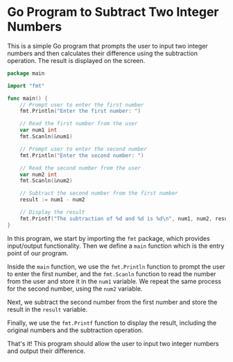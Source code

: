 # Go Program to Subtract Two Integer Numbers
This is a simple Go program that prompts the user to input two integer numbers and then calculates their difference using the subtraction operation. The result is displayed on the screen.

```go 
package main

import "fmt"

func main() {
	// Prompt user to enter the first number
	fmt.Println("Enter the first number: ")

	// Read the first number from the user
	var num1 int
	fmt.Scanln(&num1)

	// Prompt user to enter the second number
	fmt.Println("Enter the second number: ")

	// Read the second number from the user
	var num2 int
	fmt.Scanln(&num2)

	// Subtract the second number from the first number
	result := num1 - num2

	// Display the result
	fmt.Printf("The subtraction of %d and %d is %d\n", num1, num2, result)
}
```

In this program, we start by importing the `fmt` package, which provides input/output functionality. Then we define a `main` function which is the entry point of our program.

Inside the `main` function, we use the `fmt.Println` function to prompt the user to enter the first number, and the `fmt.Scanln` function to read the number from the user and store it in the `num1` variable. We repeat the same process for the second number, using the `num2` variable.

Next, we subtract the second number from the first number and store the result in the `result` variable.

Finally, we use the `fmt.Printf` function to display the result, including the original numbers and the subtraction operation.

That's it! This program should allow the user to input two integer numbers and output their difference.